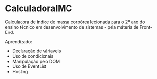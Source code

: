 # CalculadoraIMC
Calculadora de índice de massa corpórea lecionada para o 2º ano do ensino técnico em desenvolvimento de sistemas - pela máteria de Front-End.

Aprendizado:

- Declaração de váriaveis
- Uso de condicionais
- Manipulação pelo DOM 
- Uso de EventList
- Hosting
